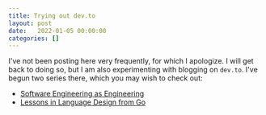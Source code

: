 ```yaml
---
title: Trying out dev.to
layout: post
date:   2022-01-05 00:00:00
categories: []
---
```


I've not been posting here very frequently, for which I apologize.
I will get back to doing so, but I am also experimenting with blogging on `dev.to`.
I've begun two series there, which you may wish to check out:

 * [Software Engineering as Engineering](https://dev.to/djmitche/software-engineering-as-engineering-a-series-43l4)
 * [Lessons in Language Design from Go](https://dev.to/djmitche/lessons-in-language-design-from-go-a-series-4g64)
